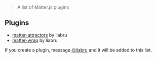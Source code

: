 > A list of Matter.js plugins

## Plugins

- [matter-attractors](https://github.com/liabru/matter-attractors) by liabru
- [matter-wrap](https://github.com/liabru/matter-wrap) by liabru

If you create a plugin, message [@liabru](https://twitter.com/liabru) and it will be added to this list.
